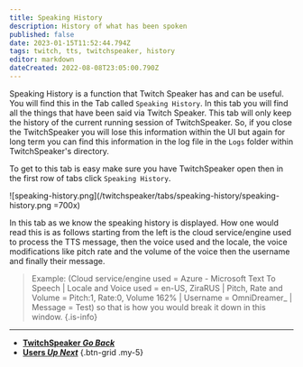 ```yaml
---
title: Speaking History
description: History of what has been spoken 
published: false
date: 2023-01-15T11:52:44.794Z
tags: twitch, tts, twitchspeaker, history
editor: markdown
dateCreated: 2022-08-08T23:05:00.790Z
---
```


Speaking History is a function that Twitch Speaker has and can be useful. You will find this in the Tab called `Speaking History`. In this tab you will find all the things that have been said via Twitch Speaker. This tab will only keep the history of the current running session of TwitchSpeaker. So, if you close the TwitchSpeaker you will lose this information within the UI but again for long term you can find this information in the log file in the `Logs` folder within TwitchSpeaker's directory. 

To get to this tab is easy make sure you have TwitchSpeaker open then in the first row of tabs click `Speaking History`.

![speaking-history.png](/twitchspeaker/tabs/speaking-history/speaking-history.png =700x)

In this tab as we know the speaking history is displayed.  How one would read this is as follows starting from the left is the cloud service/engine used to process the TTS message, then the voice used and the locale, the voice modifications like pitch rate and the volume of the voice  then the username and finally their message.

> Example: (Cloud service/engine used = Azure - Microsoft Text To Speech | Locale and Voice used = en-US, ZiraRUS | Pitch, Rate and Volume = Pitch:1, Rate:0, Volume 162% | Username = OmniDreamer_ | Message = Test) so that is how you would break it down in this window.
{.is-info}

---

- [<i class="mdi mdi-chevron-left"></i>**TwitchSpeaker *Go Back***](/TwitchSpeaker)
- [<i class=" mdi mdi-account text--twitch"></i>**Users *Up Next***](/TwitchSpeaker/Tabs/Users)
{.btn-grid .my-5}